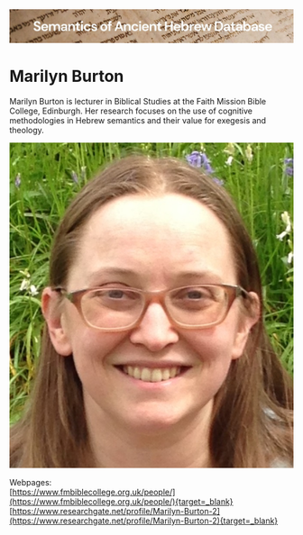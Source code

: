 <html><body><img id="banner" src="../../images/banners/banner.png" alt="banner" /></body></html>

# **Marilyn Burton**


Marilyn Burton is lecturer in Biblical Studies at the Faith Mission Bible College, Edinburgh. Her research focuses on the use of cognitive methodologies in Hebrew semantics and their value for exegesis and theology.

![marilyn burton](../images/photos/Marilyn_Burton.jpg "Marilyn Burton")

Webpages:    
[https://www.fmbiblecollege.org.uk/people/](https://www.fmbiblecollege.org.uk/people/){target=_blank}    
[https://www.researchgate.net/profile/Marilyn-Burton-2](https://www.researchgate.net/profile/Marilyn-Burton-2){target=_blank}    






 